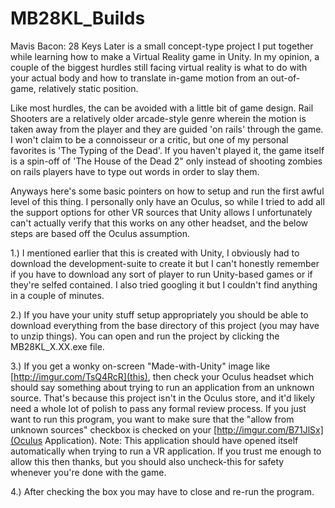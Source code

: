 # MB28KL_Builds

Mavis Bacon: 28 Keys Later is a small concept-type project I put together while learning how to make a Virtual Reality game in Unity.  In my opinion, a couple of the biggest hurdles still facing virtual reality is what to do with your actual body and how to translate in-game motion from an out-of-game, relatively static position.

Like most hurdles, the can be avoided with a little bit of game design.  Rail Shooters are a relatively older arcade-style genre wherein the motion is taken away from the player and they are guided 'on rails' through the game.  I won't claim to be a connoisseur or a critic, but one of my personal favorites is 'The Typing of the Dead'.  If you haven't played it, the game itself is a spin-off of 'The House of the Dead 2" only instead of shooting zombies on rails players have to type out words in order to slay them.

Anyways here's some basic pointers on how to setup and run the first awful level of this thing.  I personally only have an Oculus, so while I tried to add all the support options for other VR sources that Unity allows I unfortunately can't actually verify that this works on any other headset, and the below steps are based off the Oculus assumption.

1.) I mentioned earlier that this is created with Unity, I obviously had to download the development-suite to create it but I can't honestly remember if you have to download any sort of player to run Unity-based games or if they're selfed contained.  I also tried googling it but I couldn't find anything in a couple of minutes.

2.) If you have your unity stuff setup appropriately you should be able to download everything from the base directory of this project (you may have to unzip things).  You can open and run the project by clicking the MB28KL_X.XX.exe file.  

3.) If you get a wonky on-screen "Made-with-Unity" image like [http://imgur.com/TsQ4RcR](this), then check your Oculus headset which should say something about trying to run an application from an unknown source.  That's because this project isn't in the Oculus store, and it'd likely need a whole lot of polish to pass any formal review process.  If you just want to run this program, you want to make sure that the "allow from unknown sources" checkbox is checked on your [http://imgur.com/B71JlSx](Oculus Application).  Note:  This application should have opened itself automatically when trying to run a VR application.  If you trust me enough to allow this then thanks, but you should also uncheck-this for safety whenever you're done with the game.

4.) After checking the box you may have to close and re-run the program.
